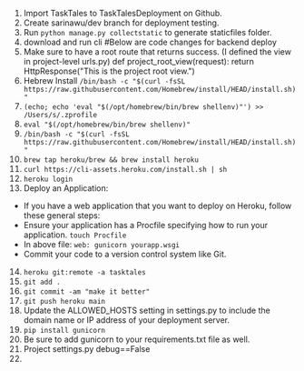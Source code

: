 1. Import TaskTales to TaskTalesDeployment on Github.
2. Create sarinawu/dev branch for deployment testing.
3. Run `python manage.py collectstatic` to generate staticfiles folder.
4. download and run cli
   #Below are code changes for backend deploy
5. Make sure to have a root route that returns success. (I defined the view in project-level urls.py)
   def project_root_view(request):
   return HttpResponse("This is the project root view.")
6. Hebrew Install
   `/bin/bash -c "$(curl -fsSL https://raw.githubusercontent.com/Homebrew/install/HEAD/install.sh)"`
7. `(echo; echo 'eval "$(/opt/homebrew/bin/brew shellenv)"') >> /Users/s/.zprofile`
8. `eval "$(/opt/homebrew/bin/brew shellenv)"`
9. `/bin/bash -c "$(curl -fsSL https://raw.githubusercontent.com/Homebrew/install/HEAD/install.sh)"`
10. `brew tap heroku/brew && brew install heroku`
11. `curl https://cli-assets.heroku.com/install.sh | sh`
12. `heroku login`
13. Deploy an Application:

- If you have a web application that you want to deploy on Heroku, follow these general steps:
- Ensure your application has a Procfile specifying how to run your application. `touch Procfile`
- In above file: `web: gunicorn yourapp.wsgi`
- Commit your code to a version control system like Git.

14. `heroku git:remote -a tasktales`
15. `git add .`
16. `git commit -am "make it better"`
17. `git push heroku main`
18. Update the ALLOWED_HOSTS setting in settings.py to include the domain name or IP address of your deployment server.
19. `pip install gunicorn`
20. Be sure to add gunicorn to your requirements.txt file as well.
21. Project settings.py debug==False
22.
